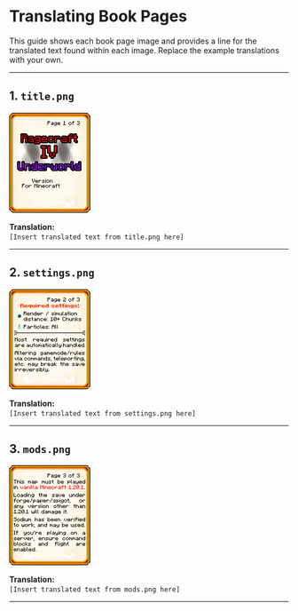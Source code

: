 # Translating Book Pages

This guide shows each book page image and provides a line for the translated text found within each image. Replace the example translations with your own.

---

## 1. `title.png`

![Title Page](title.png)

**Translation:**  
`[Insert translated text from title.png here]`

---

## 2. `settings.png`

![Settings Page](settings.png)

**Translation:**  
`[Insert translated text from settings.png here]`

---

## 3. `mods.png`

![Mods Page](mods.png)

**Translation:**  
`[Insert translated text from mods.png here]`

---
